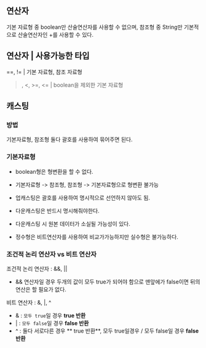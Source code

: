 ## 연산자

기본 자료형 중 boolean만 산술연산자를 사용할 수 없으며, 
참조형 중 String만 기본적으로 산술연산자인 +를 사용할 수 있다.

연산자       |  사용가능한 타입
------------------------------------------
==, !=       | 기본 자료형, 참조 자료형
>, <, >=, <= | boolean을 제외한 기본 자료형


## 캐스팅
### 방법
기본자료형, 참조형 둘다 괄호를 사용하여 묶어주면 된다.

### 기본자료형
- boolean형은 형변환을 할 수 없다.
- 기본자료형 -> 참조형, 참조형 -> 기본자료형으로 형변환 불가능
- 업캐스팅은 괄호를 사용하여 명시적으로 선언하지 않아도 됨.
- 다운캐스팅은 반드시 명시해줘야한다.
- 다운캐스팅 시 원본 데이터가 소실될 가능성이 있다.

- 정수형은 비트연산자를 사용하여 비교가가능하지만 실수형은 불가능하다.

### 조건적 논리 연산자 vs 비트 연산자
조건적 논리 연산자 : &&, ||
- && 연산자일 경우 두개의 값이 모두 true가 되어야 함으로 맨앞에가 false이면 뒤의 연산은 할 필요가 없다.

비트 연산자 : &, |, ^
- & : `모두 true`일 경우 **true 반환**
- | : `모두 false`일 경우 **false 반환**
- ^ : 둘다 서로다른 경우 ** true 반환**, 모두 true일경우 / 모두 false일 경우 **false 반환**



